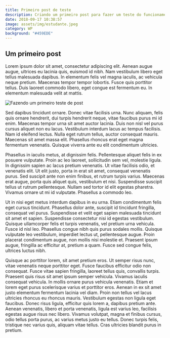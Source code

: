 ```yaml
---
title: Primeiro post de teste
description: Criando um primeiro post para fazer um teste do funcionamento do Gatsby e como é feito o tratamento de conteúdo markdown.
date: 2018-09-17 10:38:57
image: assets/img/estudante.jpeg
category: WP
background: "#459EDE"
---
```


## Um primeiro post

Lorem ipsum dolor sit amet, consectetur adipiscing elit. Aenean augue augue, ultrices eu lacinia quis, euismod id nibh. Nam vestibulum libero eget tellus malesuada dapibus. In elementum felis vel magna iaculis, ac vehicula neque pretium. Maecenas tempor tempor lobortis. Fusce quis porttitor tellus. Duis laoreet commodo libero, eget congue est fermentum eu. In elementum malesuada velit at mattis.

![Fazendo um primeiro teste de post](assets/img/estudante.jpeg "Primeiro post de teste")

Sed dapibus tincidunt ornare. Donec vitae facilisis urna. Nunc aliquam, felis quis ornare hendrerit, dui turpis hendrerit neque, vitae faucibus purus mi id enim. Maecenas tempor urna sit amet auctor lacinia. Duis non nisl vel purus cursus aliquet non eu lacus. Vestibulum interdum lacus ac tempus facilisis. Nam id eleifend lectus. Nulla eget rutrum tellus, auctor consequat mauris. Maecenas sit amet massa elit. Phasellus rhoncus erat eget magna fermentum venenatis. Quisque viverra ante eu elit condimentum ultricies.

Phasellus in iaculis metus, at dignissim felis. Pellentesque aliquet felis in ex posuere vulputate. Proin ac leo laoreet, sollicitudin sem vel, molestie ligula. In dignissim sapien ac lacus pretium venenatis. Ut vitae facilisis odio, et venenatis elit. Ut elit justo, porta in erat sit amet, consequat venenatis purus. Sed suscipit ante non enim finibus, et rutrum turpis varius. Maecenas erat augue, porta quis aliquet quis, vestibulum et nisi. Suspendisse suscipit tellus ut rutrum pellentesque. Nullam sed tortor id elit egestas pharetra. Vivamus ornare ut mi id vulputate. Phasellus a commodo leo.

Ut in nisi eget metus interdum dapibus in eu urna. Etiam condimentum felis eget cursus tincidunt. Phasellus dolor ante, suscipit id tincidunt fringilla, consequat vel purus. Suspendisse et velit eget sapien malesuada tincidunt sit amet et sapien. Suspendisse consectetur nisi id egestas vestibulum. Quisque ullamcorper felis et turpis venenatis, vel pretium urna vehicula. Fusce id nisl leo. Phasellus congue nibh quis purus sodales mollis. Quisque vulputate leo vestibulum, imperdiet lectus ut, pellentesque augue. Proin placerat condimentum augue, non mollis nisi molestie et. Praesent ipsum augue, fringilla ac efficitur at, pretium a quam. Fusce sed congue felis, ultrices luctus nibh.

Quisque ac porttitor lorem, sit amet pretium eros. Ut semper risus nunc, vitae venenatis neque porttitor eget. Fusce faucibus efficitur odio non consequat. Fusce vitae sapien fringilla, laoreet tellus quis, convallis turpis. Praesent quis risus sit amet ipsum semper vehicula. Vivamus iaculis consequat vehicula. In mollis ornare purus vehicula venenatis. Etiam et lorem eget purus scelerisque varius et porttitor eros. Aenean in ex sit amet justo elementum fermentum lacinia vel diam. Proin non tellus vel lacus ultricies rhoncus eu rhoncus mauris. Vestibulum egestas non ligula eget faucibus. Donec risus ligula, efficitur quis lorem a, dapibus pretium ante. Aenean venenatis, libero et porta venenatis, ligula est varius leo, facilisis egestas augue risus nec libero. Vivamus volutpat, magna et finibus cursus, odio tellus porta purus, ac varius metus justo eu tellus. Donec turpis felis, tristique nec varius quis, aliquam vitae tellus. Cras ultricies blandit purus in pretium.
